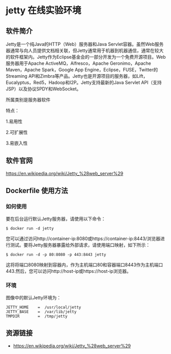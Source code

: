 # jetty 在线实验环境

## 软件简介

Jetty是一个纯Java的HTTP（Web）服务器和Java Servlet容器。虽然Web服务器通常与向人员提供文档相关联，但Jetty通常用于机器到机器通信，通常在较大的软件框架内。Jetty作为Eclipse基金会的一部分开发为一个免费开源项目。Web服务器用于Apache ActiveMQ，Alfresco，Apache Geronimo，Apache Maven，Apache Spark，Google App Engine，Eclipse，FUSE，Twitter的Streaming API和Zimbra等产品。Jetty也是开源项目的服务器，如Lift，Eucalyptus，Red5，Hadoop和I2P。Jetty支持最新的Java Servlet API（支持JSP）以及协议SPDY和WebSocket。

所属类别是服务器软件

特点：

1.易用性

2.可扩展性

3.易嵌入性

## 软件官网

https://en.wikipedia.org/wiki/Jetty_%28web_server%29

## Dockerfile 使用方法

### 如何使用
要在后台运行默认Jetty服务器，请使用以下命令：
```
$ docker run -d jetty
```
您可以通过访问http://container-ip:8080或https://container-ip:8443/浏览器进行测试。要将Jetty服务器暴露给外部请求，请使用端口映射，如下所示：
```
$ docker run -d -p 80:8080 -p 443:8443 jetty
```
这将将端口8080映射到容器内，作为主机端口80和容器端口8443作为主机端口443.然后，您可以访问http://host-ip或https://host-ip浏览器。

### 环境
图像中的默认Jetty环境为：
```
JETTY_HOME    =  /usr/local/jetty
JETTY_BASE    =  /var/lib/jetty
TMPDIR        =  /tmp/jetty
```
## 资源链接

- https://en.wikipedia.org/wiki/Jetty_%28web_server%29

